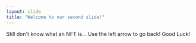 ```yaml
---
layout: slide
title: "Welcome to our second slide!"
---
```

Still don't know what an NFT is...
Use the left arrow to go back! Good Luck!